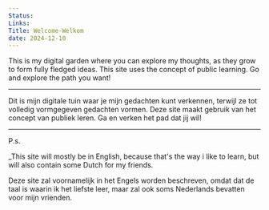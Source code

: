 ```yaml
---
Status: 
Links: 
Title: Welcome-Welkom
date: 2024-12-10
---
```


This is my digital garden where you can explore my thoughts, as they grow to form fully fledged ideas. This site uses the concept of public learning. Go and explore the path you want! 

----
Dit is mijn digitale tuin waar je mijn gedachten kunt verkennen, terwijl ze tot volledig vormgegeven gedachten vormen. Deze site maakt gebruik van het concept van publiek leren. Ga en verken het pad dat jij wil!

----
P.s.

_This site will mostly be in English, because that's the way i like to learn, but will also contain some Dutch for my friends.

Deze site zal voornamelijk in het Engels worden beschreven, omdat dat de taal is waarin ik het liefste leer, maar zal ook soms Nederlands bevatten voor mijn vrienden.


